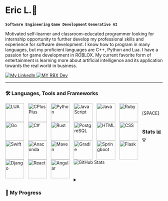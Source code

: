 
# Eric L.👷

**`Software Engineering`** **`Game Development`** **`Generative AI`** 

Motivated self-learner and classroom-educated programmer looking for internship opportunity to further develop my professional skills and experience for software development. I know how to program in many languages, but my proficient languages are C++, Python and Lua. I have a passion for game development in ROBLOX. My current favorite form of entertainment is learning more about artificial intelligence and its application towards the real world in business.
<p align="left">
  
<a href="https://www.linkedin.com/in/sitwour-lor-21b615260">
  <img alt ="My LinkedIn " title="This is my LinkedIn Profile" src="https://custom-icon-badges.demolab.com/badge/Linked-In-blue.svg?logo=linkedinuno"/>
</a>
<a href="https://devforum.roblox.com/u/garbnothrow">
  <img alt="MY RBX Dev" title="This is my Roblox Developer Profile" src="https://custom-icon-badges.demolab.com/badge/RBX-Developer-blue.svg?logo=rbxuno">
</a>

</p>

---
### 🛠️ Languages, Tools and Frameworks
<img align="left" alt="LUA" width="60px" style="padding-right:10px;" src="https://cdn.jsdelivr.net/gh/devicons/devicon@latest/icons/lua/lua-original.svg"/>
<img align="left" alt="CPlusPlus" width="60px" style="padding-right:10px;" src="https://cdn.jsdelivr.net/gh/devicons/devicon/icons/cplusplus/cplusplus-original.svg"/>
<img align="left" alt="Python" width="60px" style="padding-right:10px;" src="https://cdn.jsdelivr.net/gh/devicons/devicon@latest/icons/python/python-original-wordmark.svg"/>  
<img align="left" alt="JavaScript" width="60px" style="padding-right:10px;" src="https://cdn.jsdelivr.net/gh/devicons/devicon@latest/icons/javascript/javascript-original.svg"/>
<img align="left" alt="Java" width="60px" style="padding-right:10px;" src="https://cdn.jsdelivr.net/gh/devicons/devicon/icons/java/java-original-wordmark.svg"/>  
<img align="left" alt="Ruby" width="60px" style="padding-right:10px;" src="https://cdn.jsdelivr.net/gh/devicons/devicon@latest/icons/ruby/ruby-original-wordmark.svg"/>
<img align="left" alt="Go" width="60px" style="padding-right:10px;" src="https://cdn.jsdelivr.net/gh/devicons/devicon@latest/icons/go/go-original-wordmark.svg"/>
<img align="left" alt="C#" width="60px" style="padding-right:10px;" src="https://cdn.jsdelivr.net/gh/devicons/devicon@latest/icons/csharp/csharp-original.svg"/>
<img align="left" alt="Rust" width="60px" style="padding-right:10px;" src="https://cdn.jsdelivr.net/gh/devicons/devicon@latest/icons/rust/rust-original.svg"/> 
<img align="left" alt="PostgreSQL" width="60px" style="padding-right:10px;" src="https://cdn.jsdelivr.net/gh/devicons/devicon@latest/icons/postgresql/postgresql-plain-wordmark.svg"/>
<img align="left" alt="HTML" width="60px" style="padding-right:10px;" src="https://cdn.jsdelivr.net/gh/devicons/devicon@latest/icons/html5/html5-plain-wordmark.svg"/>
<img align="left" alt="CSS" width="60px" style="padding-right:10px;" src="https://cdn.jsdelivr.net/gh/devicons/devicon@latest/icons/css3/css3-plain-wordmark.svg"/>
<img align="left" alt="Swift" width="60px" style="padding-right:10px;" src="https://cdn.jsdelivr.net/gh/devicons/devicon@latest/icons/swift/swift-original-wordmark.svg"/>
<img align="left" alt="Anaconda" width="60px" style="padding-right:10px;" src="https://cdn.jsdelivr.net/gh/devicons/devicon@latest/icons/anaconda/anaconda-original-wordmark.svg"/>
<img align="left" alt="Maven" width="60px" style="padding-right:10px;" src="https://cdn.jsdelivr.net/gh/devicons/devicon@latest/icons/maven/maven-original-wordmark.svg"/>
<img align="left" alt="Gradle" width="60px" style="padding-right:10px;" src="https://cdn.jsdelivr.net/gh/devicons/devicon@latest/icons/gradle/gradle-original-wordmark.svg"/>
<img align="left" alt="Springboot" width="60px" style="padding-right:10px;" src="https://cdn.jsdelivr.net/gh/devicons/devicon/icons/spring/spring-original-wordmark.svg"/>
<img align="left" alt="Flask" width="60px" style="padding-right:10px;" src="https://cdn.jsdelivr.net/gh/devicons/devicon@latest/icons/flask/flask-original-wordmark.svg"/>
<img align="left" alt="Django" width="60px" style="padding-right:10px;" src="https://cdn.jsdelivr.net/gh/devicons/devicon@latest/icons/django/django-plain-wordmark.svg"/>
<img align="left" alt="React" width="60px" style="padding-right:10px;" src="https://cdn.jsdelivr.net/gh/devicons/devicon@latest/icons/react/react-original-wordmark.svg"/>
<img align="left" alt="Angular" width="60px" style="padding-right:10px;" src="https://cdn.jsdelivr.net/gh/devicons/devicon@latest/icons/angular/angular-original-wordmark.svg"/>

#





#

[SPACE]<br><br>

### Stats 📊💡

![GitHub Stats](https://github-readme-stats.vercel.app/api?username=official3lo&show_icons=true&theme=tokyonight)

#

<details>
  <summary><h3>🧑 My Progress</summary>
    Hello! if you are reading this, it means you are interested in my progression of becoming a Software Engineer. I struggled with learning how to code while being a full time college student and working. Eventually, I decided to take a much needed break from my academics that was due to not having a goal and went blindly into the computer science path without any guidance. Within that break, I have work in many occupations, gaining insights of different workfields that gave me knowledge and skills that can be applied towards programming. The time I took time off gave me clarity and gave me time to contemplate and finally rediscover my passion for programming which helped me want to learn more in order to become a Software Engineer. I spent most of my education within Fresno City College, as I have graduated and received my A.S in Computer Information Systems learning IT fundamentals computer networking and programming and will also be ready to start my progress at my local CSU to work on completing an undergrad for B.S. in Computer Science. It took me many years to realize I have been doing the same programming concept repetitively resulting me to start understanding programming as a whole. I am grateful to where I am currently because without all these mistakes and errors I have come across, I would have not been pursuing a career as a software engineer. Now, without even thinking, I believe I have become a programmer by heart and coding is engraved within me as I like to believe that this world runs like computers working through while, ifs and for loops statements to reach a certain action and output that will one day lead me to my end goal.
</details>


<!--
**Official3Lo/Official3Lo** is a ✨ _special_ ✨ repository because its `README.md` (this file) appears on your GitHub profile.

Here are some ideas to get you started:

- 🔭 I’m currently working on ...
- 🌱 I’m currently learning ...
- 👯 I’m looking to collaborate on ...
- 🤔 I’m looking for help with ...
- 💬 Ask me about ...
- 📫 How to reach me: ...
- 😄 Pronouns: ...
- ⚡ Fun fact: ...
-->
